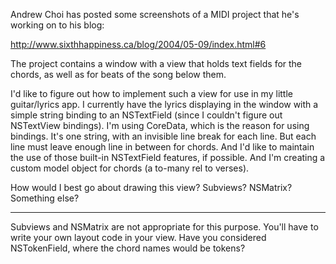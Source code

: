 Andrew Choi has posted some screenshots of a MIDI project that he's working on to his blog:

http://www.sixthhappiness.ca/blog/2004/05-09/index.html#6

The project contains a window with a view that holds text fields for the chords, as well as for beats of the song below them.

I'd like to figure out how to implement such a view for use in my little guitar/lyrics app. I currently have the lyrics displaying in the window with a simple string binding to an NSTextField (since I couldn't figure out NSTextView bindings). I'm using CoreData, which is the reason for using bindings. It's one string, with an invisible line break for each line. But each line must leave enough line in between for chords. And I'd like to maintain the use of those built-in NSTextField features, if possible. And I'm creating a custom model object for chords (a to-many rel to verses).

How would I best go about drawing this view? Subviews? NSMatrix? Something else?

----

Subviews and NSMatrix are not appropriate for this purpose. You'll have to write your own layout code in your view. Have you considered NSTokenField, where the chord names would be tokens?
